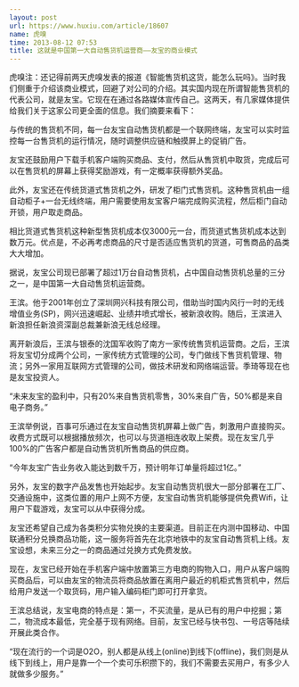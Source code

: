 ```yaml
---
layout: post
url: https://www.huxiu.com/article/18607
name: 虎嗅
time: 2013-08-12 07:53
title: 这就是中国第一大自动售货机运营商——友宝的商业模式
---
```

虎嗅注：还记得前两天虎嗅发表的报道《智能售货机这货，能怎么玩吗》。当时我们侧重于介绍该商业模式，回避了对公司的介绍。其实国内现在所谓智能售货机的代表公司，就是友宝。它现在在通过各路媒体宣传自己。这两天，有几家媒体提供给我们关于这家公司更全面的信息。我们摘要来看下：

与传统的售货机不同，每一台友宝自动售货机都是一个联网终端，友宝可以实时监控每一台售货机的运行情况，随时调整供应链和触摸屏上的促销广告。

友宝还鼓励用户下载手机客户端购买商品、支付，然后从售货机中取货，完成后可以在售货机的屏幕上获得奖励游戏，有一定概率获得额外奖品。

此外，友宝还在传统货道式售货机之外，研发了柜门式售货机。这种售货机由一组自动柜子+一台无线终端，用户需要使用友宝客户端完成购买流程，然后柜门自动开锁，用户取走商品。

相比货道式售货机这种新型售货机成本仅3000元一台，而货道式售货机成本达到数万元。优点是，不必再考虑商品的尺寸是否适应售货机的货道，可售商品的品类大大增加。

据说，友宝公司现已部署了超过1万台自动售货机，占中国自动售货机总量的三分之一，是中国第一大自动售货机运营商。

王滨。他于2001年创立了深圳网兴科技有限公司，借助当时国内风行一时的无线增值业务(SP)，网兴迅速崛起、业绩井喷式增长，被新浪收购。随后，王滨进入新浪担任新浪资深副总裁兼新浪无线总经理。

离开新浪后，王滨与银泰的沈国军收购了南方一家传统售货机运营商。之后，王滨将友宝切分成两个公司，一家传统方式管理的公司，专门做线下售货机管理、物流；另外一家用互联网方式管理的公司，做技术研发和网络端运营。季琦等现在也是友宝投资人。

“未来友宝的盈利中，只有20%来自售货机零售，30%来自广告，50%都是来自电子商务。”

王滨举例说，百事可乐通过在友宝自动售货机屏幕上做广告，刺激用户直接购买。收费方式既可以根据播放频次，也可以与货道相连收取上架费。现在友宝几乎100%的广告客户都是自动售货机所售商品的供应商。

“今年友宝广告业务收入能达到数千万，预计明年订单量将超过1亿。”

另外，友宝的数字产品发售也开始起步。友宝自动售货机很大一部分部署在工厂、交通设施中，这类位置的用户上网不方便，友宝自动售货机能够提供免费Wifi，让用户下载游戏，友宝可以从中获得分成。

友宝还希望自己成为各类积分实物兑换的主要渠道。目前正在内测中国移动、中国联通积分兑换商品功能，这一服务将首先在北京地铁中的友宝自动售货机上线。友宝设想，未来三分之一的商品通过兑换方式免费发放。

现在，友宝已经开始在手机客户端中放置第三方电商的购物入口，用户从客户端购买商品后，可以由友宝的物流员将商品放置在离用户最近的机柜式售货机中，然后给用户发送一个取货码，用户输入编码柜门即可打开拿货。

王滨总结说，友宝电商的特点是：第一，不买流量，是从已有的用户中挖掘；第二，物流成本最低，完全基于现有网络。目前，友宝已经与快书包、一号店等陆续开展此类合作。

“现在流行的一个词是O2O，别人都是从线上(online)到线下(offline)，我们则是从线下到线上，用户是靠一个一个卖可乐积攒下的，我们不需要去买用户，有多少人就做多少服务。”

